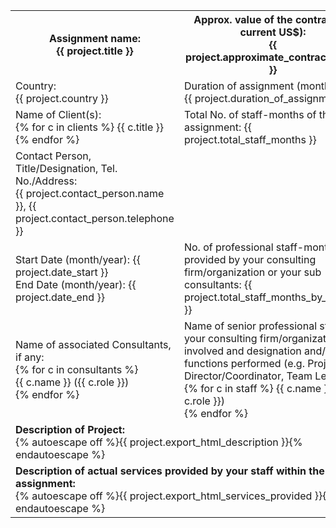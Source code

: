 <table>
<tr>
<th>Assignment name: <br/><b>{{ project.title }}</b></th>
<th>Approx. value of the contract (in current US$): <br>{{ project.approximate_contract_value }} </th>
</tr>
<tr>
<td>Country: <br> {{ project.country }}</th>
<td>Duration of assignment (months): <br> {{ project.duration_of_assignment }}</th>
</tr>
<tr>
<td>Name of Client(s): <br> {% for c in clients %} {{ c.title }} <br> {% endfor %}</th>
<td>Total No. of staff-months of the assignment:  {{ project.total_staff_months }}</th>
</tr>
<tr>
<td>Contact Person, Title/Designation, Tel. No./Address: <br> {{ project.contact_person.name }}, {{ project.contact_person.telephone }}</th>
<td>&nbsp;</th>
</tr>
<tr>
<td>Start Date (month/year): {{ project.date_start }} <br> End Date (month/year): {{ project.date_end }}</th>
<td>No. of professional staff-months provided by your consulting firm/organization or your sub consultants:  {{ project.total_staff_months_by_kartoza }}</th>
</tr>
<tr>
<td>Name of associated Consultants, if any: <br> {% for c in consultants %} <br> {{ c.name }} ({{ c.role }}) <br> {% endfor %}</th>
<td>Name of senior professional staff of your consulting firm/organization involved and designation and/or functions performed (e.g. Project Director/Coordinator, Team Leader): <br> {% for c in staff %} {{ c.name }} ({{ c.role }}) <br> {% endfor %}</th>
</tr>
<tr>
<td colspan="2"><b>Description of Project:</b><br/>{% autoescape off %}{{ project.export_html_description }}{% endautoescape %}</th>
</tr>
<tr>
<td colspan="2"><b>Description of actual services provided by your staff within the assignment:</b><br/>{% autoescape off %}{{ project.export_html_services_provided }}{% endautoescape %}</th>

</tr>
</table>
